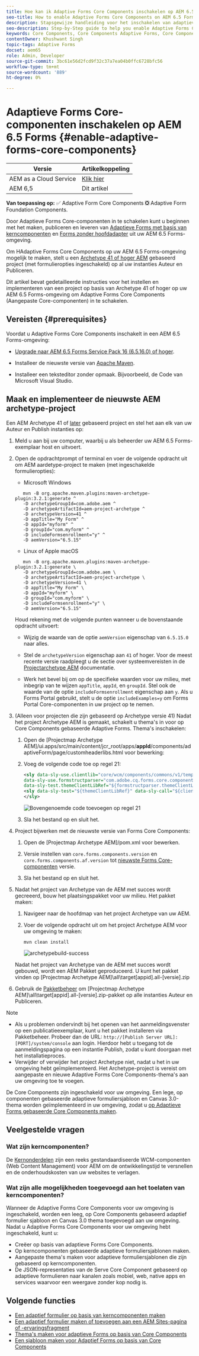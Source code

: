 ```yaml
---
title: Hoe kan ik Adaptive Forms Core Components inschakelen op AEM 6.5 Forms?
seo-title: How to enable Adaptive Forms Core Components on AEM 6.5 Forms?
description: Stapsgewijze handleiding voor het inschakelen van adaptieve Forms Core Components in een AEM 6.5 Forms-omgeving.
seo-description: Step-by-Step guide to help you enable Adaptive Forms Core Components on an AEM 6.5 Forms environment.
keywords: Core Components, Core Components Adaptive Forms, Core Components on 6.5, Adaptive Forms Core Components on AEM 6.5, AF Core Components on AEM 6.5, AEM 6.5 Forms Core Components
contentOwner: Khushwant Singh
topic-tags: Adaptive Forms
docset: aem65
role: Admin, Developer
source-git-commit: 3bc61e56d2fcd9f32c37a7ea04b0ffc6728bfc56
workflow-type: tm+mt
source-wordcount: '889'
ht-degree: 0%

---
```



# Adaptieve Forms Core-componenten inschakelen op AEM 6.5 Forms {#enable-adaptive-forms-core-components}

| Versie | Artikelkoppeling |
| -------- | ---------------------------- |
| AEM as a Cloud Service | [Klik hier](https://experienceleague.adobe.com/docs/experience-manager-cloud-service/content/forms/setup-configure-migrate/enable-adaptive-forms-core-components.html) |
| AEM 6,5 | Dit artikel |

**Van toepassing op:** ✅ Adaptive Form Core Components ❎ Adaptive Form Foundation Components.

Door Adaptieve Forms Core-componenten in te schakelen kunt u beginnen met het maken, publiceren en leveren van [Adaptieve Forms met basis van kerncomponenten](create-an-adaptive-form-core-components.md) en [Forms zonder hoofdadapter](https://experienceleague.adobe.com/docs/experience-manager-headless-adaptive-forms/using/overview.html) uit uw AEM 6.5 Forms-omgeving.

Om HAdaptive Forms Core Components op uw AEM 6.5 Forms-omgeving mogelijk te maken, stelt u een [Archetype 41 of hoger AEM](https://experienceleague.adobe.com/docs/experience-manager-core-components/using/developing/archetype/overview.html) gebaseerd project (met formulieropties ingeschakeld) op al uw instanties Auteur en Publiceren.

Dit artikel bevat gedetailleerde instructies voor het instellen en implementeren van een project op basis van Archetype 41 of hoger op uw AEM 6.5 Forms-omgeving om Adaptive Forms Core Components (Aangepaste Core-componenten) in te schakelen.


## Vereisten {#prerequisites}

Voordat u Adaptive Forms Core Components inschakelt in een AEM 6.5 Forms-omgeving:

* [Upgrade naar AEM 6.5 Forms Service Pack 16 (6.5.16.0) of hoger](https://experienceleague.adobe.com/docs/experience-manager-65/release-notes/aem-forms-current-service-pack-installation-instructions.html).

* Installeer de nieuwste versie van [Apache Maven](https://maven.apache.org/download.cgi).

* Installeer een teksteditor zonder opmaak. Bijvoorbeeld, de Code van Microsoft Visual Studio.

## Maak en implementeer de nieuwste AEM archetype-project

Een AEM Archetype 41 of [later](https://github.com/adobe/aem-project-archetype) gebaseerd project en stel het aan elk van uw Auteur en Publish instanties op:

1. Meld u aan bij uw computer, waarbij u als beheerder uw AEM 6.5 Forms-exemplaar host en uitvoert.
1. Open de opdrachtprompt of terminal en voer de volgende opdracht uit om AEM aardetype-project te maken (met ingeschakelde formulieropties):

   * Microsoft Windows

   ```Shell
      mvn -B org.apache.maven.plugins:maven-archetype-plugin:3.2.1:generate ^
      -D archetypeGroupId=com.adobe.aem ^
      -D archetypeArtifactId=aem-project-archetype ^
      -D archetypeVersion=41 ^
      -D appTitle="My Form" ^
      -D appId="myform" ^
      -D groupId="com.myform" ^
      -D includeFormsenrollment="y" ^
      -D aemVersion="6.5.15" 
   ```

   * Linux of Apple macOS

   ```Shell
      mvn -B org.apache.maven.plugins:maven-archetype-plugin:3.2.1:generate \
      -D archetypeGroupId=com.adobe.aem \
      -D archetypeArtifactId=aem-project-archetype \
      -D archetypeVersion=41 \
      -D appTitle="My Form" \
      -D appId="myform" \
      -D groupId="com.myform" \
      -D includeFormsenrollment="y" \
      -D aemVersion="6.5.15" 
   ```

   Houd rekening met de volgende punten wanneer u de bovenstaande opdracht uitvoert:

   * Wijzig de waarde van de optie `aemVersion` eigenschap van `6.5.15.0` naar alles.

   * Stel de `archetypeVersion` eigenschap aan `41` of hoger. Voor de meest recente versie raadpleegt u de sectie over systeemvereisten in de [Projectarchetype AEM](https://github.com/adobe/aem-project-archetype) documentatie.

   * Werk het bevel bij om op de specifieke waarden voor uw milieu, met inbegrip van te wijzen `appTitle`, `appId`, en `groupId`. Stel ook de waarde van de optie  `includeFormsenrollment` eigenschap aan `y`. Als u Forms Portal gebruikt, stelt u de optie `includeExamples=y` om Forms Portal Core-componenten in uw project op te nemen.


1. (Alleen voor projecten die zijn gebaseerd op Archetype versie 41) Nadat het project Archetype AEM is gemaakt, schakelt u thema&#39;s in voor op Core Components gebaseerde Adaptive Forms. Thema&#39;s inschakelen:

   1. Open de [Projectmap Archetype AEM]/ui.apps/src/main/content/jcr_root/apps/__appId__/components/adaptiveForm/page/customheaderlibs.html voor bewerking:

   1. Voeg de volgende code toe op regel 21:

      ```XML
      <sly data-sly-use.clientlib="core/wcm/components/commons/v1/templates/clientlib.html"
      data-sly-use.formstructparser="com.adobe.cq.forms.core.components.models.form.FormStructureParser"
      data-sly-test.themeClientLibRef="${formstructparser.themeClientLibRefFromFormContainer}">
      <sly data-sly-test="${themeClientLibRef}" data-sly-call="${clientlib.css @ categories=themeClientLibRef}"/>
      </sly>
      ```

      ![Bovengenoemde code toevoegen op regel 21](/help/forms/using/assets/code-to-enable-themes.png)

   1. Sla het bestand op en sluit het.

1. Project bijwerken met de nieuwste versie van Forms Core Components:

   1. Open de [Projectmap Archetype AEM]/pom.xml voor bewerken.
   1. Versie instellen van `core.forms.components.version` en `core.forms.components.af.version` tot [nieuwste Forms Core-componenten](https://github.com/adobe/aem-core-forms-components/tree/release/650) versie.

   1. Sla het bestand op en sluit het.


1. Nadat het project van Archetype van de AEM met succes wordt gecreeerd, bouw het plaatsingspakket voor uw milieu. Het pakket maken:

   1. Navigeer naar de hoofdmap van het project Archetype van uw AEM.

   1. Voer de volgende opdracht uit om het project Archetype AEM voor uw omgeving te maken:

      ```Shell
      mvn clean install
      ```

      ![archetypebuild-success](/help/forms/using/assets/corecomponent-build-successful.png)


   Nadat het project van Archetype van de AEM met succes wordt gebouwd, wordt een AEM Pakket geproduceerd. U kunt het pakket vinden op [Projectmap Archetype AEM]\all\target\[appid].all-[versie].zip

1. Gebruik de [Pakketbeheer](https://experienceleague.adobe.com/docs/experience-manager-65/administering/contentmanagement/package-manager.html?lang=en) om [Projectmap Archetype AEM]\all\target\[appid].all-[versie].zip-pakket op alle instanties Auteur en Publiceren.

>[!NOTE]
>
>
>
> * Als u problemen ondervindt bij het openen van het aanmeldingsvenster op een publicatieexemplaar, kunt u het pakket installeren via Pakketbeheer. Probeer dan de URL: `http://[Publish Server URL]:[PORT]/system/console` aan login. Hierdoor hebt u toegang tot de aanmeldingspagina op een instantie Publish, zodat u kunt doorgaan met het installatieproces.
> * Verwijder of verwijder het project Archetype niet, nadat u het in uw omgeving hebt geïmplementeerd. Het Archetype-project is vereist om aangepaste en nieuwe Adaptive Forms Core Components-thema&#39;s aan uw omgeving toe te voegen.

De Core Components zijn ingeschakeld voor uw omgeving. Een lege, op componenten gebaseerde adaptieve formuliersjabloon en Canvas 3.0-thema worden geïmplementeerd in uw omgeving, zodat u [op Adaptieve Forms gebaseerde Core Components maken](create-an-adaptive-form-core-components.md).

## Veelgestelde vragen

### Wat zijn kerncomponenten?

De [Kernonderdelen](https://experienceleague.adobe.com/docs/experience-manager-core-components/using/introduction.html) zijn een reeks gestandaardiseerde WCM-componenten (Web Content Management) voor AEM om de ontwikkelingstijd te versnellen en de onderhoudskosten van uw websites te verlagen.

### Wat zijn alle mogelijkheden toegevoegd aan het toelaten van kerncomponenten?


Wanneer de Adaptive Forms Core Components voor uw omgeving is ingeschakeld, worden een leeg, op Core Components gebaseerd adaptief formulier sjabloon en Canvas 3.0 thema toegevoegd aan uw omgeving. Nadat u Adaptive Forms Core Components voor uw omgeving hebt ingeschakeld, kunt u:

* Creëer op basis van adaptieve Forms Core Components.
* Op kerncomponenten gebaseerde adaptieve formuliersjablonen maken.
* Aangepaste thema&#39;s maken voor adaptieve formuliersjablonen die zijn gebaseerd op kerncomponenten.
* De JSON-representaties van de Serve Core Component gebaseerd op adaptieve formulieren naar kanalen zoals mobiel, web, native apps en services waarvoor een weergave zonder kop nodig is.

## Volgende functies

* [Een adaptief formulier op basis van kerncomponenten maken](/help/forms/using/create-an-adaptive-form-core-components.md)
* [Een adaptief formulier maken of toevoegen aan een AEM Sites-pagina of -ervaringsfragment](create-or-add-an-adaptive-form-to-aem-sites-page.md)
* [Thema&#39;s maken voor adaptieve Forms op basis van Core Components](create-or-customize-themes-for-adaptive-forms-core-components.md)
* [Een sjabloon maken voor Adaptief Forms op basis van Core Components](template-editor.md)